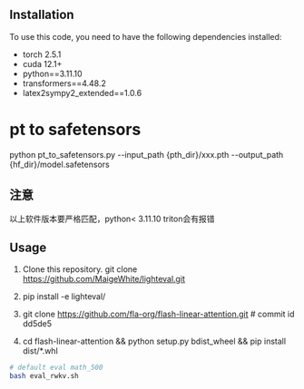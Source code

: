 
## Installation

To use this code, you need to have the following dependencies installed:

- torch 2.5.1
- cuda 12.1+
- python==3.11.10
- transformers==4.48.2
- latex2sympy2_extended==1.0.6

# pt to safetensors
python pt_to_safetensors.py --input_path {pth_dir}/xxx.pth --output_path {hf_dir}/model.safetensors

## 注意
以上软件版本要严格匹配，python< 3.11.10 triton会有报错
## Usage

1. Clone this repository.
git clone https://github.com/MaigeWhite/lighteval.git
2. pip install -e lighteval/

3. git clone https://github.com/fla-org/flash-linear-attention.git  # commit id dd5de5
4. cd flash-linear-attention && python setup.py bdist_wheel && pip install dist/*.whl

```bash
# default eval math_500
bash eval_rwkv.sh

```
